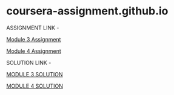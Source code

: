 # coursera-assignment.github.io

ASSIGNMENT LINK -

 [Module 3 Assignment](http://bit.ly/1mKZzJ5)
 
 [Module 4 Assignment](https://github.com/jhu-ep-coursera/fullstack-course4/tree/master/assignments/assignment4)


SOLUTION LINK -

[MODULE 3 SOLUTION](https://learner1234-hope.github.io/coursera-assignment.github.io/module-3-solution/)

[MODULE 4 SOLUTION](https://learner1234-hope.github.io/coursera-assignment.github.io/module-4-solution/)
